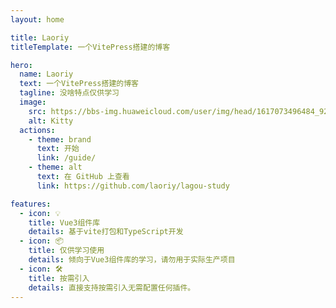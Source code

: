 ```yaml
---
layout: home

title: Laoriy
titleTemplate: 一个VitePress搭建的博客

hero:
  name: Laoriy
  text: 一个VitePress搭建的博客
  tagline: 没啥特点仅供学习
  image:
    src: https://bbs-img.huaweicloud.com/user/img/head/1617073496484_9232_6629.png
    alt: Kitty
  actions:
    - theme: brand
      text: 开始
      link: /guide/
    - theme: alt
      text: 在 GitHub 上查看
      link: https://github.com/laoriy/lagou-study

features:
  - icon: 💡
    title: Vue3组件库
    details: 基于vite打包和TypeScript开发
  - icon: 📦
    title: 仅供学习使用
    details: 倾向于Vue3组件库的学习，请勿用于实际生产项目
  - icon: 🛠️
    title: 按需引入
    details: 直接支持按需引入无需配置任何插件。
---
```




